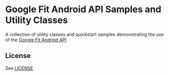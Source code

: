 # Google Fit Android API Samples and Utility Classes

A collection of utility classes and quickstart samples demonstrating the use of the
[Google Fit Android API](https://developers.google.com/fit/android)

## License
See [LICENSE](LICENSE)